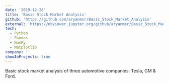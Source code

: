 ```yaml
---
date: '2019-12-28'
title: 'Basic Stock Market Analysis'
github: 'https://github.com/aryanmsr/Basic_Stock_Market_Analysis'
external: 'https://nbviewer.jupyter.org/github/aryanmsr/Basic_Stock_Market_Analysis/blob/main/Stock_Market_Analysis.ipynb'
tech:
  - Python
  - Pandas
  - NumPy
  - Matplotlib
company: ''
showInProjects: true 
---
```


Basic stock market analysis of three automotive companies: Tesla, GM & Ford.
